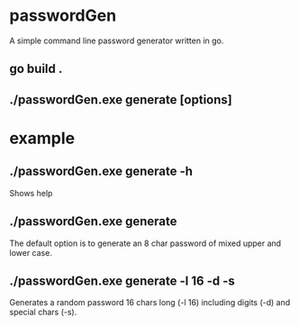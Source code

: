 # passwordGen
A simple command line password generator written in go.

## go build .

## ./passwordGen.exe generate [options]

# example

## ./passwordGen.exe generate -h

Shows help

## ./passwordGen.exe generate

The default option is to generate an 8 char password of mixed upper and lower case.

## ./passwordGen.exe generate -l 16 -d -s

 Generates a random password 16 chars long (-l 16) including digits (-d) and special chars (-s).
